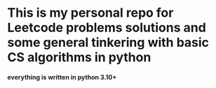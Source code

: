# This is my personal repo for Leetcode problems solutions and some general tinkering with basic CS algorithms in python

#### everything is written in python 3.10+ 